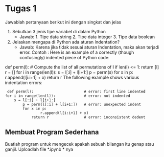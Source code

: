 # Tugas 1

Jawablah pertanyaan berikut ini dengan singkat dan jelas
1. Sebutkan 3 jenis tipe variabel di dalam Python
    * Jawab: 1. Tipe data string
             2. Tipe data integer
             3. Tipe data boolean
2. Jelaskan mengapa di Python ada aturan Indentation?
    * Jawab: Karena jika tidak sesuai aturan Indentation, maka akan terjadi error. Contoh :
Here is an example of a correctly (though confusingly) indented piece of Python code:

def perm(l):
        # Compute the list of all permutations of l
    if len(l) <= 1:
                  return [l]
    r = []
    for i in range(len(l)):
             s = l[:i] + l[i+1:]
             p = perm(s)
             for x in p:
              r.append(l[i:i+1] + x)
    return r
The following example shows various indentation errors:

     def perm(l):                       # error: first line indented
    for i in range(len(l)):             # error: not indented
        s = l[:i] + l[i+1:]
            p = perm(l[:i] + l[i+1:])   # error: unexpected indent
            for x in p:
                    r.append(l[i:i+1] + x)
                return r                # error: inconsistent dedent
    
## Membuat Program Sederhana

Buatlah program untuk mengecek apakah sebuah bilangan itu genap atau ganjil. Uploadlah file *.ipynb * nya

